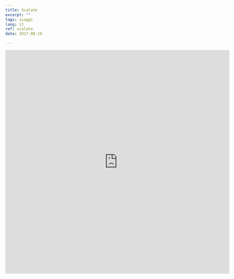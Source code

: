 ```yaml
---
title: Scalate
excerpt: ""
tags: viaggi
lang: it
ref: scalate
date: 2017-08-19

---
```


<iframe width="700" height="700" scrolling="no" frameborder="no" src="https://fusiontables.google.com/embedviz?q=select+col3+from+18Abis3aET2i69s7mA4YZn-oYstJdFwFLx0fksBpB&amp;viz=MAP&amp;h=false&amp;lat=45.96850987262487&amp;lng=10.036895385742127&amp;t=3&amp;z=7&amp;l=col3&amp;y=3&amp;tmplt=4&amp;hml=TWO_COL_LAT_LNG"></iframe>
